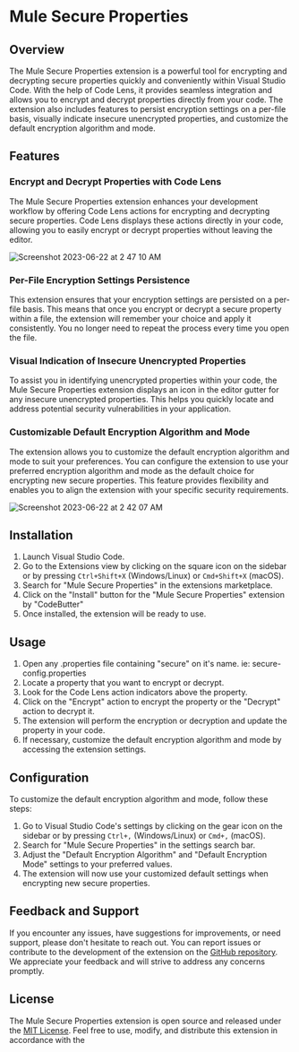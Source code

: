 # Mule Secure Properties

## Overview

The Mule Secure Properties extension is a powerful tool for encrypting and decrypting secure properties quickly and conveniently within Visual Studio Code. With the help of Code Lens, it provides seamless integration and allows you to encrypt and decrypt properties directly from your code. The extension also includes features to persist encryption settings on a per-file basis, visually indicate insecure unencrypted properties, and customize the default encryption algorithm and mode.

## Features

### Encrypt and Decrypt Properties with Code Lens

The Mule Secure Properties extension enhances your development workflow by offering Code Lens actions for encrypting and decrypting secure properties. Code Lens displays these actions directly in your code, allowing you to easily encrypt or decrypt properties without leaving the editor.

![Screenshot 2023-06-22 at 2 47 10 AM](https://github.com/ayarabis/mule-secure-properties/assets/99114889/051e043b-14ac-45f5-bdaf-b77189dc4d4e)

### Per-File Encryption Settings Persistence

This extension ensures that your encryption settings are persisted on a per-file basis. This means that once you encrypt or decrypt a secure property within a file, the extension will remember your choice and apply it consistently. You no longer need to repeat the process every time you open the file.

### Visual Indication of Insecure Unencrypted Properties

To assist you in identifying unencrypted properties within your code, the Mule Secure Properties extension displays an icon in the editor gutter for any insecure unencrypted properties. This helps you quickly locate and address potential security vulnerabilities in your application.

### Customizable Default Encryption Algorithm and Mode

The extension allows you to customize the default encryption algorithm and mode to suit your preferences. You can configure the extension to use your preferred encryption algorithm and mode as the default choice for encrypting new secure properties. This feature provides flexibility and enables you to align the extension with your specific security requirements.

![Screenshot 2023-06-22 at 2 42 07 AM](https://github.com/ayarabis/mule-secure-properties/assets/99114889/ac255be6-68b2-4a08-b07c-8c69a25709fb)

## Installation

1. Launch Visual Studio Code.
2. Go to the Extensions view by clicking on the square icon on the sidebar or by pressing `Ctrl+Shift+X` (Windows/Linux) or `Cmd+Shift+X` (macOS).
3. Search for "Mule Secure Properties" in the extensions marketplace.
4. Click on the "Install" button for the "Mule Secure Properties" extension by "CodeButter"
5. Once installed, the extension will be ready to use.

## Usage

1. Open any .properties file containing "secure" on it's name. ie: secure-config.properties
2. Locate a property that you want to encrypt or decrypt.
3. Look for the Code Lens action indicators above the property.
4. Click on the "Encrypt" action to encrypt the property or the "Decrypt" action to decrypt it.
5. The extension will perform the encryption or decryption and update the property in your code.
6. If necessary, customize the default encryption algorithm and mode by accessing the extension settings.

## Configuration

To customize the default encryption algorithm and mode, follow these steps:

1. Go to Visual Studio Code's settings by clicking on the gear icon on the sidebar or by pressing `Ctrl+,` (Windows/Linux) or `Cmd+,` (macOS).
2. Search for "Mule Secure Properties" in the settings search bar.
3. Adjust the "Default Encryption Algorithm" and "Default Encryption Mode" settings to your preferred values.
4. The extension will now use your customized default settings when encrypting new secure properties.

## Feedback and Support

If you encounter any issues, have suggestions for improvements, or need support, please don't hesitate to reach out. You can report issues or contribute to the development of the extension on the [GitHub repository](https://github.com/yourcompany/mule-secure-properties). We appreciate your feedback and will strive to address any concerns promptly.

## License

The Mule Secure Properties extension is open source and released under the [MIT License](https://opensource.org/licenses/MIT). Feel free to use, modify, and distribute this extension in accordance with the
